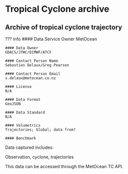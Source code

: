 # Tropical Cyclone archive 

## Archive of tropical cyclone trajectory

??? info 
    #### Data Service Owner
    MetOcean

    #### Data Owner
    GDACS/JTWC/ECMWF/ATCF

    #### Contact Person Name
    Sebastien Delaux/Greg Pearson

    #### Contact Person Email
    s.delaux@metocean.co.nz

    #### License
    N/A

    #### Data Format
    GeoJSON

    #### Data Standard
    N/A

    #### Volumetrics
    Trajectories; Global; data from?

    #### Benchmark
    
	

Data captured includes:

Observation, cyclone, trajectories

This data can be accessed through the MetOcean TC API.